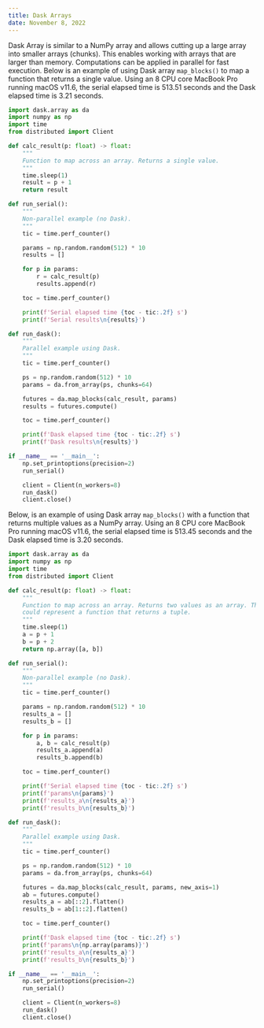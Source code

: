 ```yaml
---
title: Dask Arrays
date: November 8, 2022
---
```


Dask Array is similar to a NumPy array and allows cutting up a large array into smaller arrays (chunks). This enables working with arrays that are larger than memory. Computations can be applied in parallel for fast execution. Below is an example of using Dask array `map_blocks()` to map a function that returns a single value. Using an 8 CPU core MacBook Pro running macOS v11.6, the serial elapsed time is 513.51 seconds and the Dask elapsed time is 3.21 seconds.

```python
import dask.array as da
import numpy as np
import time
from distributed import Client

def calc_result(p: float) -> float:
    """
    Function to map across an array. Returns a single value.
    """
    time.sleep(1)
    result = p + 1
    return result

def run_serial():
    """
    Non-parallel example (no Dask).
    """
    tic = time.perf_counter()

    params = np.random.random(512) * 10
    results = []

    for p in params:
        r = calc_result(p)
        results.append(r)

    toc = time.perf_counter()

    print(f'Serial elapsed time {toc - tic:.2f} s')
    print(f'Serial results\n{results}')

def run_dask():
    """
    Parallel example using Dask.
    """
    tic = time.perf_counter()

    ps = np.random.random(512) * 10
    params = da.from_array(ps, chunks=64)

    futures = da.map_blocks(calc_result, params)
    results = futures.compute()

    toc = time.perf_counter()

    print(f'Dask elapsed time {toc - tic:.2f} s')
    print(f'Dask results\n{results}')

if __name__ == '__main__':
    np.set_printoptions(precision=2)
    run_serial()

    client = Client(n_workers=8)
    run_dask()
    client.close()
```

Below, is an example of using Dask array `map_blocks()` with a function that returns multiple values as a NumPy array. Using an 8 CPU core MacBook Pro running macOS v11.6, the serial
elapsed time is 513.45 seconds and the Dask elapsed time is 3.20 seconds.

```python
import dask.array as da
import numpy as np
import time
from distributed import Client

def calc_result(p: float) -> float:
    """
    Function to map across an array. Returns two values as an array. This
    could represent a function that returns a tuple.
    """
    time.sleep(1)
    a = p + 1
    b = p + 2
    return np.array([a, b])

def run_serial():
    """
    Non-parallel example (no Dask).
    """
    tic = time.perf_counter()

    params = np.random.random(512) * 10
    results_a = []
    results_b = []

    for p in params:
        a, b = calc_result(p)
        results_a.append(a)
        results_b.append(b)

    toc = time.perf_counter()

    print(f'Serial elapsed time {toc - tic:.2f} s')
    print(f'params\n{params}')
    print(f'results_a\n{results_a}')
    print(f'results_b\n{results_b}')

def run_dask():
    """
    Parallel example using Dask.
    """
    tic = time.perf_counter()

    ps = np.random.random(512) * 10
    params = da.from_array(ps, chunks=64)

    futures = da.map_blocks(calc_result, params, new_axis=1)
    ab = futures.compute()
    results_a = ab[::2].flatten()
    results_b = ab[1::2].flatten()

    toc = time.perf_counter()

    print(f'Dask elapsed time {toc - tic:.2f} s')
    print(f'params\n{np.array(params)}')
    print(f'results_a\n{results_a}')
    print(f'results_b\n{results_b}')

if __name__ == '__main__':
    np.set_printoptions(precision=2)
    run_serial()

    client = Client(n_workers=8)
    run_dask()
    client.close()
```

